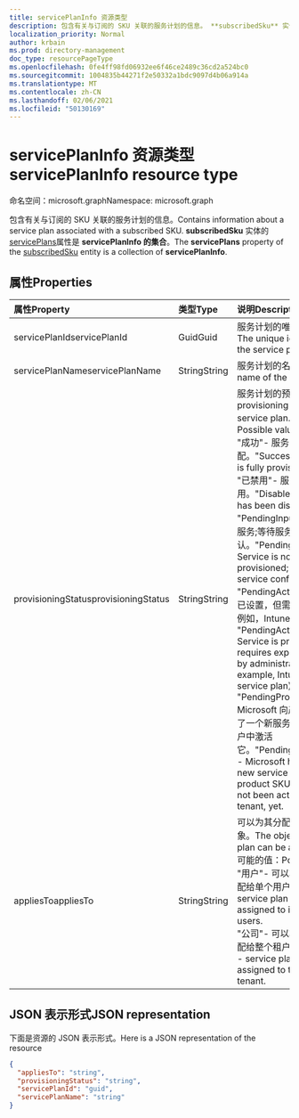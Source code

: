 ```yaml
---
title: servicePlanInfo 资源类型
description: 包含有关与订阅的 SKU 关联的服务计划的信息。 **subscribedSku** 实体的 servicePlans 属性是 **servicePlanInfo 的集合**。
localization_priority: Normal
author: krbain
ms.prod: directory-management
doc_type: resourcePageType
ms.openlocfilehash: 0fe4ff98fd06932ee6f46ce2489c36cd2a524bc0
ms.sourcegitcommit: 1004835b44271f2e50332a1bdc9097d4b06a914a
ms.translationtype: MT
ms.contentlocale: zh-CN
ms.lasthandoff: 02/06/2021
ms.locfileid: "50130169"
---
```

# <a name="serviceplaninfo-resource-type"></a><span data-ttu-id="6b926-104">servicePlanInfo 资源类型</span><span class="sxs-lookup"><span data-stu-id="6b926-104">servicePlanInfo resource type</span></span>

<span data-ttu-id="6b926-105">命名空间：microsoft.graph</span><span class="sxs-lookup"><span data-stu-id="6b926-105">Namespace: microsoft.graph</span></span>

<span data-ttu-id="6b926-106">包含有关与订阅的 SKU 关联的服务计划的信息。</span><span class="sxs-lookup"><span data-stu-id="6b926-106">Contains information about a service plan associated with a subscribed SKU.</span></span> <span data-ttu-id="6b926-107">**subscribedSku** 实体的 [servicePlans](subscribedsku.md)属性是 **servicePlanInfo 的集合**。</span><span class="sxs-lookup"><span data-stu-id="6b926-107">The **servicePlans** property of the [subscribedSku](subscribedsku.md) entity is a collection of **servicePlanInfo**.</span></span>


## <a name="properties"></a><span data-ttu-id="6b926-108">属性</span><span class="sxs-lookup"><span data-stu-id="6b926-108">Properties</span></span>
| <span data-ttu-id="6b926-109">属性</span><span class="sxs-lookup"><span data-stu-id="6b926-109">Property</span></span>     | <span data-ttu-id="6b926-110">类型</span><span class="sxs-lookup"><span data-stu-id="6b926-110">Type</span></span>   |<span data-ttu-id="6b926-111">说明</span><span class="sxs-lookup"><span data-stu-id="6b926-111">Description</span></span>|
|:---------------|:--------|:----------|
|<span data-ttu-id="6b926-112">servicePlanId</span><span class="sxs-lookup"><span data-stu-id="6b926-112">servicePlanId</span></span>|<span data-ttu-id="6b926-113">Guid</span><span class="sxs-lookup"><span data-stu-id="6b926-113">Guid</span></span>|<span data-ttu-id="6b926-114">服务计划的唯一标识符。</span><span class="sxs-lookup"><span data-stu-id="6b926-114">The unique identifier of the service plan.</span></span>|
|<span data-ttu-id="6b926-115">servicePlanName</span><span class="sxs-lookup"><span data-stu-id="6b926-115">servicePlanName</span></span>|<span data-ttu-id="6b926-116">String</span><span class="sxs-lookup"><span data-stu-id="6b926-116">String</span></span>|<span data-ttu-id="6b926-117">服务计划的名称。</span><span class="sxs-lookup"><span data-stu-id="6b926-117">The name of the service plan.</span></span>|
|<span data-ttu-id="6b926-118">provisioningStatus</span><span class="sxs-lookup"><span data-stu-id="6b926-118">provisioningStatus</span></span>|<span data-ttu-id="6b926-119">String</span><span class="sxs-lookup"><span data-stu-id="6b926-119">String</span></span>|<span data-ttu-id="6b926-120">服务计划的预配状态。</span><span class="sxs-lookup"><span data-stu-id="6b926-120">The provisioning status of the service plan.</span></span> <span data-ttu-id="6b926-121">可能的值：</span><span class="sxs-lookup"><span data-stu-id="6b926-121">Possible values:</span></span><br/><span data-ttu-id="6b926-122">"成功"- 服务已完全预配。</span><span class="sxs-lookup"><span data-stu-id="6b926-122">"Success" - Service is fully provisioned.</span></span><br/><span data-ttu-id="6b926-123">"已禁用"- 服务已禁用。</span><span class="sxs-lookup"><span data-stu-id="6b926-123">"Disabled" - Service has been disabled.</span></span><br/><span data-ttu-id="6b926-124">"PendingInput"- 尚未设置服务;等待服务确认。</span><span class="sxs-lookup"><span data-stu-id="6b926-124">"PendingInput" - Service is not yet provisioned; awaiting service confirmation.</span></span><br/><span data-ttu-id="6b926-125">"PendingActivation"- 服务已设置，但需要管理员 (，例如，Intune_O365计划) </span><span class="sxs-lookup"><span data-stu-id="6b926-125">"PendingActivation" - Service is provisioned but requires explicit activation by administrator (for example, Intune_O365 service plan)</span></span><br/><span data-ttu-id="6b926-126">"PendingProvisioning"- Microsoft 向产品 SKU 添加了一个新服务，但尚未在租户中激活它。</span><span class="sxs-lookup"><span data-stu-id="6b926-126">"PendingProvisioning" - Microsoft has added a new service to the product SKU and it has not been activated in the tenant, yet.</span></span>|
|<span data-ttu-id="6b926-127">appliesTo</span><span class="sxs-lookup"><span data-stu-id="6b926-127">appliesTo</span></span>|<span data-ttu-id="6b926-128">String</span><span class="sxs-lookup"><span data-stu-id="6b926-128">String</span></span>|<span data-ttu-id="6b926-129">可以为其分配服务计划的对象。</span><span class="sxs-lookup"><span data-stu-id="6b926-129">The object the service plan can be assigned to.</span></span> <span data-ttu-id="6b926-130">可能的值：</span><span class="sxs-lookup"><span data-stu-id="6b926-130">Possible values:</span></span><br/><span data-ttu-id="6b926-131">"用户"- 可以将服务计划分配给单个用户。</span><span class="sxs-lookup"><span data-stu-id="6b926-131">"User" - service plan can be assigned to individual users.</span></span><br/><span data-ttu-id="6b926-132">"公司"- 可以将服务计划分配给整个租户。</span><span class="sxs-lookup"><span data-stu-id="6b926-132">"Company" - service plan can be assigned to the entire tenant.</span></span>|

## <a name="json-representation"></a><span data-ttu-id="6b926-133">JSON 表示形式</span><span class="sxs-lookup"><span data-stu-id="6b926-133">JSON representation</span></span>

<span data-ttu-id="6b926-134">下面是资源的 JSON 表示形式。</span><span class="sxs-lookup"><span data-stu-id="6b926-134">Here is a JSON representation of the resource</span></span>

<!-- {
  "blockType": "resource",
  "optionalProperties": [

  ],
  "@odata.type": "microsoft.graph.servicePlanInfo"
}-->

```json
{
  "appliesTo": "string",
  "provisioningStatus": "string",
  "servicePlanId": "guid",
  "servicePlanName": "string"
}

```

<!-- uuid: 8fcb5dbc-d5aa-4681-8e31-b001d5168d79
2015-10-25 14:57:30 UTC -->
<!-- {
  "type": "#page.annotation",
  "description": "servicePlanInfo resource",
  "keywords": "",
  "section": "documentation",
  "tocPath": ""
}-->

